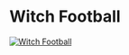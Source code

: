 # Witch Football

[![Witch Football](https://img.youtube.com/vi/TkhMItFDB_Y/0.jpg)](https://www.youtube.com/watch?v=TkhMItFDB_Y "Witch Football") 


